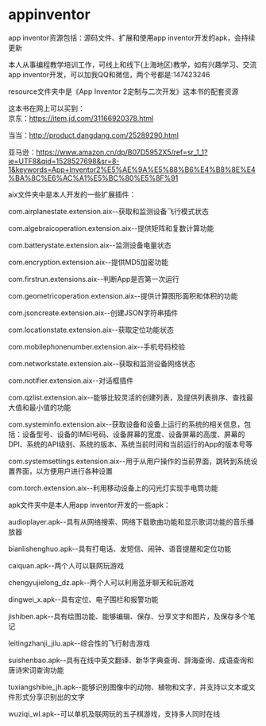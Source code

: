 # appinventor
app inventor资源包括：源码文件、扩展和使用app inventor开发的apk，会持续更新                                                                            

本人从事编程教学培训工作，可线上和线下(上海地区)教学，如有兴趣学习、交流app inventor开发，可以加我QQ和微信，两个号都是:147423246   

resource文件夹中是《App Inventor 2定制与二次开发》这本书的配套资源                                                                             

这本书在网上可以买到：                                                                                                                        
京东：https://item.jd.com/31166920378.html

当当：http://product.dangdang.com/25289290.html                                                                                    

亚马逊：https://www.amazon.cn/dp/B07D5952X5/ref=sr_1_1?ie=UTF8&qid=1528527698&sr=8-1&keywords=App+Inventor2%E5%AE%9A%E5%88%B6%E4%B8%8E%E4%BA%8C%E6%AC%A1%E5%BC%80%E5%8F%91

aix文件夹中是本人开发的一些扩展插件：


com.airplanestate.extension.aix--获取和监测设备飞行模式状态


com.algebraicoperation.extension.aix--提供矩阵和复数计算功能


com.batterystate.extension.aix--监测设备电量状态


com.encryption.extension.aix--提供MD5加密功能


com.firstrun.extensions.aix--判断App是否第一次运行


com.geometricoperation.extension.aix--提供计算图形面积和体积的功能


com.jsoncreate.extension.aix--创建JSON字符串插件


com.locationstate.extension.aix--获取定位功能状态


com.mobilephonenumber.extension.aix--手机号码校验


com.networkstate.extension.aix--获取和监测设备网络状态


com.notifier.extension.aix--对话框插件


com.qzlist.extension.aix--能够比较灵活的创建列表，及提供列表排序、查找最大值和最小值的功能


com.systeminfo.extension.aix--获取设备和设备上运行的系统的相关信息，包括：设备型号、设备的IMEI号码、设备屏幕的宽度、设备屏幕的高度、屏幕的DPI、系统的API级别、系统的版本、系统当前时间和当前运行的App的版本号等


com.systemsettings.extension.aix--用于从用户操作的当前界面，跳转到系统设置界面，以方便用户进行各种设置


com.torch.extension.aix--利用移动设备上的闪光灯实现手电筒功能



apk文件夹中是本人用app inventor开发的一些apk：


audioplayer.apk--具有从网络搜索、网络下载歌曲功能和显示歌词功能的音乐播放器


bianlishenghuo.apk--具有打电话、发短信、闹钟、语音提醒和定位功能


caiquan.apk--两个人可以联网玩游戏


chengyujielong_dz.apk--两个人可以利用蓝牙聊天和玩游戏


dingwei_x.apk--具有定位、电子围栏和报警功能


jishiben.apk--具有绘图功能、能够编辑、保存、分享文字和图片，及保存多个笔记


leitingzhanji_jilu.apk--综合性的飞行射击游戏


suishenbao.apk--具有在线中英文翻译、新华字典查询、辞海查询、成语查询和唐诗宋词查询功能

tuxiangshibie_jh.apk--能够识别图像中的动物、植物和文字，并支持以文本或文件形式分享识别出的文字

wuziqi_wl.apk--可以单机及联网玩的五子棋游戏，支持多人同时在线

